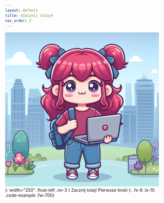 ```yaml
---
layout: default
title: ❣️Zacznij tutaj❣️
nav_order: 2
---
```

![](../images/intros/starthere.jpg){: width="250" .float-left .mr-3 }
Zacznij tutaj! Pierwsze kroki
{: .fs-8 .ls-10 .code-example .fw-700}